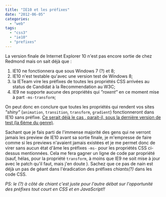 ```yaml
---
title: "IE10 et les préfixes"
date: "2012-06-05"
categories: 
  - "web"
tags: 
  - "css3"
  - "ie10"
  - "prefixes"
---
```


La version finale de Internet Explorer 10 n'est pas encore sortie de chez Redmond mais on sait déjà que :

1. IE10 ne fonctionnera que sous Windows 7 (?) et 8;
2. IE10 n'est testable qu'avec une version test de Windows 8;
3. la IETeam vire les préfixes de toutes les propriétés CSS arrivées au status de Candidat à la Recommendation au W3C;
4. IE9 ne supporte aucune des propriétés qui _"roxent"_ en ce moment mise à part `-ms-transform`;

On peut donc en conclure que toutes les propriétés qui rendent vos sites _"shiny"_ (`animation`, `transition`, `transform`, `gradient`) fonctionneront dans IE10 sans préfixe. [Ce serait déjà le cas , parait-il, sous la dernière version de test (la 6ème du genre)](http://blogs.msdn.com/b/ie/archive/2012/05/31/windows-release-preview-the-sixth-ie10-platform-preview.aspx "Windows Release Preview: The Sixth IE10 Platform Preview").

Sachant que je fais parti de l'immense majorité des gens qui ne verront jamais les preview de IE10 avant sa sortie finale, je m'empresse de faire comme si les previews n'avaient jamais existées et je me permet donc de virer sans aucun état d'âme les préfixes `-ms-` pour les propriétés CSS ci-dessus mentionnées. Cela me fera gagner un ligne de code par propriété  (sauf, hélas, pour la propriété `transform`, à moins que IE9 ne soit mise à jour avec le patch qu'il faut, mais j'en doute ). Sachez que ce pas de nain est déjà un pas de géant dans l'éradication des préfixes _chiants(?)_ dans les code CSS.

_PS: le (?) à côté de chiant c'est juste pour l'autre débat sur l'opportunité des préfixes tout court en CSS et en JavaScript!!_
